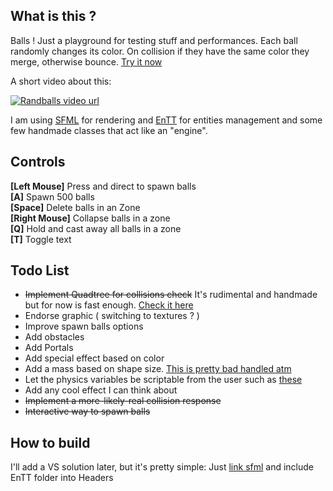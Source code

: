 
## What is this ?
Balls ! Just a playground for testing stuff and performances.
Each ball randomly changes its color. On collision if they have the same color they merge, otherwise bounce. [Try it now](https://github.com/gale93/randballs/releases)

A short video about this:

[![Randballs video url](https://img.youtube.com/vi/J6dccS9BE6c/0.jpg)](https://www.youtube.com/watch?v=J6dccS9BE6c "Randballs video")

I am using [SFML](https://github.com/SFML/SFML) for rendering and [EnTT](https://github.com/skypjack/entt) for entities management and some few handmade classes that act like an "engine".

## Controls
**[Left Mouse]** Press and direct to spawn balls<br/> 
**[A]** Spawn 500 balls<br/>
**[Space]** Delete balls in an Zone<br/>
**[Right Mouse]** Collapse balls in a zone<br/>
**[Q]** Hold and cast away all balls in a zone<br/>
**[T]** Toggle text<br/>


## Todo List

* ~~Implement Quadtree for collisions check~~ It's rudimental and handmade but for now is fast enough. [Check it here](https://github.com/gale93/randballs/blob/master/systems/collisionsystem.cpp#L88)
* Endorse graphic ( switching to textures ? )
* Improve spawn balls options
* Add obstacles
* Add Portals
* Add special effect based on color
* Add a mass based on shape size. [This is pretty bad handled atm](https://github.com/gale93/randballs/blob/master/systems/collisionsystem.cpp#L52)
* Let the physics variables be scriptable from the user such as [these](https://github.com/gale93/randballs/blob/master/components/body.hpp#L18)
* Add any cool effect I can think about
* ~~Implement a more-likely-real collision response~~
* ~~Interactive way to spawn balls~~


## How to build

I'll add a VS solution later, but it's pretty simple: Just [link sfml](https://www.sfml-dev.org/tutorials/2.5/) and include EnTT folder into Headers



